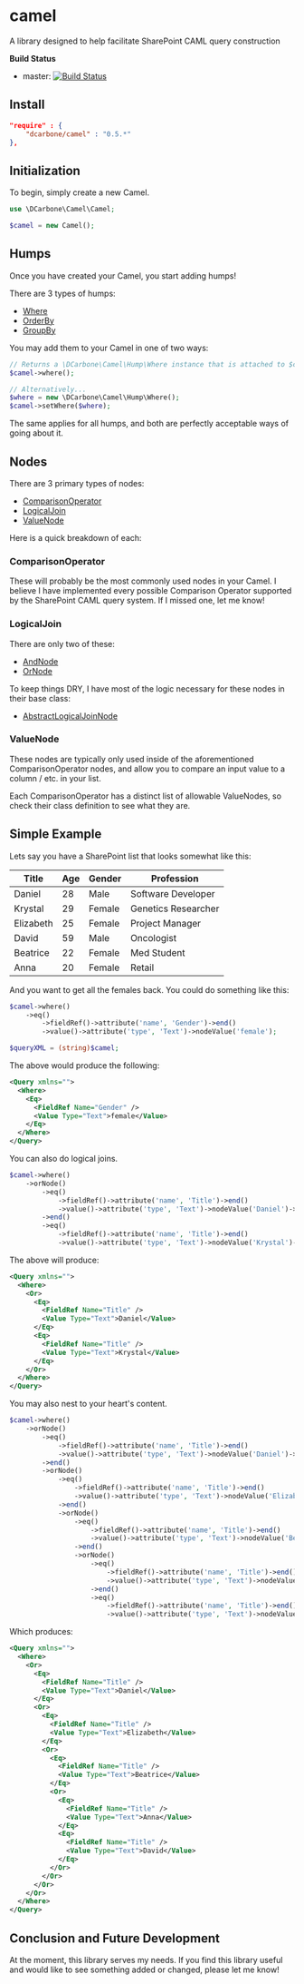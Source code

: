 camel
=====

A library designed to help facilitate SharePoint CAML query construction

**Build Status**
- master: [![Build Status](https://travis-ci.org/dcarbone/camel.svg?branch=master)](https://travis-ci.org/dcarbone/camel)

## Install

```json
"require" : {
    "dcarbone/camel" : "0.5.*"
},
```

## Initialization

To begin, simply create a new Camel.

```php
use \DCarbone\Camel\Camel;

$camel = new Camel();
```

## Humps

Once you have created your Camel, you start adding humps!

There are 3 types of humps:

- [Where](https://github.com/dcarbone/camel/tree/master/src/Hump/Where.php)
- [OrderBy](https://github.com/dcarbone/camel/tree/master/src/Hump/OrderBy.php)
- [GroupBy](https://github.com/dcarbone/camel/tree/master/src/Hump/GroupBy.php)

You may add them to your Camel in one of two ways:

```php
// Returns a \DCarbone\Camel\Hump\Where instance that is attached to $camel
$camel->where();

// Alternatively...
$where = new \DCarbone\Camel\Hump\Where();
$camel->setWhere($where);
```

The same applies for all humps, and both are perfectly acceptable ways of going about it.

## Nodes

There are 3 primary types of nodes:

- [ComparisonOperator](https://github.com/dcarbone/camel/tree/master/src/Node/ComparisonOperator)
- [LogicalJoin](https://github.com/dcarbone/camel/tree/master/src/Node/LogicalJoin)
- [ValueNode](https://github.com/dcarbone/camel/tree/master/src/Node/ValueNode)

Here is a quick breakdown of each:

### ComparisonOperator

These will probably be the most commonly used nodes in your Camel.  I believe I have implemented every
possible Comparison Operator supported by the SharePoint CAML query system.  If I missed one, let me know!

### LogicalJoin

There are only two of these:

- [AndNode](https://github.com/dcarbone/camel/tree/master/src/Node/LogicalJoin/AndNode.php)
- [OrNode](https://github.com/dcarbone/camel/tree/master/src/Node/LogicalJoin/OrNode.php)

To keep things DRY, I have most of the logic necessary for these nodes in their base class:

- [AbstractLogicalJoinNode](https://github.com/dcarbone/camel/tree/master/src/Node/AbstractLogicalJoinNode.php)

### ValueNode

These nodes are typically only used inside of the aforementioned ComparisonOperator nodes, and
allow you to compare an input value to a column / etc. in your list.

Each ComparisonOperator has a distinct list of allowable ValueNodes, so check their class definition
to see what they are.

## Simple Example

Lets say you have a SharePoint list that looks somewhat like this:

| Title | Age | Gender | Profession |
| ----- | --- | ------ | ---------- |
| Daniel | 28 | Male | Software Developer |
| Krystal | 29 | Female | Genetics Researcher |
| Elizabeth | 25 | Female | Project Manager |
| David | 59 | Male | Oncologist |
| Beatrice | 22 | Female | Med Student |
| Anna | 20 | Female | Retail |

And you want to get all the females back.  You could do something like this:

```php
$camel->where()
    ->eq()
        ->fieldRef()->attribute('name', 'Gender')->end()
        ->value()->attribute('type', 'Text')->nodeValue('female');

$queryXML = (string)$camel;
```

The above would produce the following:

```xml
<Query xmlns="">
  <Where>
    <Eq>
      <FieldRef Name="Gender" />
      <Value Type="Text">female</Value>
    </Eq>
  </Where>
</Query>
```

You can also do logical joins.

```php
$camel->where()
    ->orNode()
        ->eq()
            ->fieldRef()->attribute('name', 'Title')->end()
            ->value()->attribute('type', 'Text')->nodeValue('Daniel')->end()
        ->end()
        ->eq()
            ->fieldRef()->attribute('name', 'Title')->end()
            ->value()->attribute('type', 'Text')->nodeValue('Krystal')->end();
```

The above will produce:

```xml
<Query xmlns="">
  <Where>
    <Or>
      <Eq>
        <FieldRef Name="Title" />
        <Value Type="Text">Daniel</Value>
      </Eq>
      <Eq>
        <FieldRef Name="Title" />
        <Value Type="Text">Krystal</Value>
      </Eq>
    </Or>
  </Where>
</Query>
```

You may also nest to your heart's content.

```php
$camel->where()
    ->orNode()
        ->eq()
            ->fieldRef()->attribute('name', 'Title')->end()
            ->value()->attribute('type', 'Text')->nodeValue('Daniel')->end()
        ->end()
        ->orNode()
            ->eq()
                ->fieldRef()->attribute('name', 'Title')->end()
                ->value()->attribute('type', 'Text')->nodeValue('Elizabeth')->end()
            ->end()
            ->orNode()
                ->eq()
                    ->fieldRef()->attribute('name', 'Title')->end()
                    ->value()->attribute('type', 'Text')->nodeValue('Beatrice')->end()
                ->end()
                ->orNode()
                    ->eq()
                        ->fieldRef()->attribute('name', 'Title')->end()
                        ->value()->attribute('type', 'Text')->nodeValue('Anna')->end()
                    ->end()
                    ->eq()
                        ->fieldRef()->attribute('name', 'Title')->end()
                        ->value()->attribute('type', 'Text')->nodeValue('David');
```

Which produces:

```xml
<Query xmlns="">
  <Where>
    <Or>
      <Eq>
        <FieldRef Name="Title" />
        <Value Type="Text">Daniel</Value>
      </Eq>
      <Or>
        <Eq>
          <FieldRef Name="Title" />
          <Value Type="Text">Elizabeth</Value>
        </Eq>
        <Or>
          <Eq>
            <FieldRef Name="Title" />
            <Value Type="Text">Beatrice</Value>
          </Eq>
          <Or>
            <Eq>
              <FieldRef Name="Title" />
              <Value Type="Text">Anna</Value>
            </Eq>
            <Eq>
              <FieldRef Name="Title" />
              <Value Type="Text">David</Value>
            </Eq>
          </Or>
        </Or>
      </Or>
    </Or>
  </Where>
</Query>
```

## Conclusion and Future Development

At the moment, this library serves my needs.  If you find this library useful and would like to see
something added or changed, please let me know!
